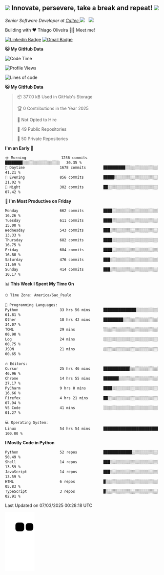 <h2><img src="https://emojis.slackmojis.com/emojis/images/1531849430/4246/blob-sunglasses.gif?1531849430" width="30"/> Innovate, persevere, take a break and repeat! <img src="https://media.giphy.com/media/12oufCB0MyZ1Go/giphy.gif" width="50"></h2>
<img align='right' src="https://media.giphy.com/media/M9gbBd9nbDrOTu1Mqx/giphy.gif" width="230">
<p><em>Senior Software Developer at <a href="https://www.cditec.com.br/">Cditec
</a><img src="https://media.giphy.com/media/WUlplcMpOCEmTGBtBW/giphy.gif" width="30"> 
</em></p>



Building with ❤️ Thiago Oliveira 👋🏽 Meet me!

[![Linkedin Badge](https://img.shields.io/badge/-Thiago-blue?style=flat-square&logo=Linkedin&logoColor=white&link=https://www.linkedin.com/in/tgmarinho/)](https://www.linkedin.com/in/thiagoceconelo/) 
[![Gmail Badge](https://img.shields.io/badge/-thiceconelo@gmail.com-c14438?style=flat-square&logo=Gmail&logoColor=white&link=mailto:thiceconelo@gmail.com)](mailto:thiceconelo@gmail.com)

</em></p>

<!-- <span style="height ">
![Anurag's GitHub stats](https://github-readme-stats.vercel.app/api?username=arthurspk&show_icons=true&theme=tokyonight)
</span> -->

**🐱 My GitHub Data** 
<!--START_SECTION:waka-->
![Code Time](http://img.shields.io/badge/Code%20Time-2%2C731%20hrs%2028%20mins-blue)

![Profile Views](http://img.shields.io/badge/Profile%20Views-0-blue)

![Lines of code](https://img.shields.io/badge/From%20Hello%20World%20I%27ve%20Written-5.7%20million%20lines%20of%20code-blue)

**🐱 My GitHub Data** 

> 📦 377.0 kB Used in GitHub's Storage 
 > 
> 🏆 0 Contributions in the Year 2025
 > 
> 🚫 Not Opted to Hire
 > 
> 📜 49 Public Repositories 
 > 
> 🔑 50 Private Repositories 
 > 
**I'm an Early 🐤** 

```text
🌞 Morning                1236 commits        ████████░░░░░░░░░░░░░░░░░   30.35 % 
🌆 Daytime                1678 commits        ██████████░░░░░░░░░░░░░░░   41.21 % 
🌃 Evening                856 commits         █████░░░░░░░░░░░░░░░░░░░░   21.02 % 
🌙 Night                  302 commits         ██░░░░░░░░░░░░░░░░░░░░░░░   07.42 % 
```
📅 **I'm Most Productive on Friday** 

```text
Monday                   662 commits         ████░░░░░░░░░░░░░░░░░░░░░   16.26 % 
Tuesday                  611 commits         ████░░░░░░░░░░░░░░░░░░░░░   15.00 % 
Wednesday                543 commits         ███░░░░░░░░░░░░░░░░░░░░░░   13.33 % 
Thursday                 682 commits         ████░░░░░░░░░░░░░░░░░░░░░   16.75 % 
Friday                   684 commits         ████░░░░░░░░░░░░░░░░░░░░░   16.80 % 
Saturday                 476 commits         ███░░░░░░░░░░░░░░░░░░░░░░   11.69 % 
Sunday                   414 commits         ███░░░░░░░░░░░░░░░░░░░░░░   10.17 % 
```


📊 **This Week I Spent My Time On** 

```text
🕑︎ Time Zone: America/Sao_Paulo

💬 Programming Languages: 
Python                   33 hrs 56 mins      ███████████████░░░░░░░░░░   61.81 % 
Other                    18 hrs 42 mins      █████████░░░░░░░░░░░░░░░░   34.07 % 
TOML                     29 mins             ░░░░░░░░░░░░░░░░░░░░░░░░░   00.90 % 
Log                      24 mins             ░░░░░░░░░░░░░░░░░░░░░░░░░   00.75 % 
JSON                     21 mins             ░░░░░░░░░░░░░░░░░░░░░░░░░   00.65 % 

🔥 Editors: 
Cursor                   25 hrs 46 mins      ████████████░░░░░░░░░░░░░   46.96 % 
Chrome                   14 hrs 55 mins      ███████░░░░░░░░░░░░░░░░░░   27.17 % 
PyCharm                  9 hrs 8 mins        ████░░░░░░░░░░░░░░░░░░░░░   16.66 % 
Firefox                  4 hrs 21 mins       ██░░░░░░░░░░░░░░░░░░░░░░░   07.94 % 
VS Code                  41 mins             ░░░░░░░░░░░░░░░░░░░░░░░░░   01.27 % 

💻 Operating System: 
Linux                    54 hrs 54 mins      █████████████████████████   100.00 % 
```

**I Mostly Code in Python** 

```text
Python                   52 repos            █████████████░░░░░░░░░░░░   50.49 % 
Shell                    14 repos            ███░░░░░░░░░░░░░░░░░░░░░░   13.59 % 
JavaScript               14 repos            ███░░░░░░░░░░░░░░░░░░░░░░   13.59 % 
HTML                     6 repos             █░░░░░░░░░░░░░░░░░░░░░░░░   05.83 % 
TypeScript               3 repos             █░░░░░░░░░░░░░░░░░░░░░░░░   02.91 % 
```




 Last Updated on 07/03/2025 00:28:18 UTC
<!--END_SECTION:waka-->

![Snake animation](https://github.com/rafaballerini/rafaballerini/blob/output/github-contribution-grid-snake.svg)


<!---
ceconelo/ceconelo is a ✨ special ✨ repository because its `README.md` (this file) appears on your GitHub profile.
You can click the Preview link to take a look at your changes.
--->
